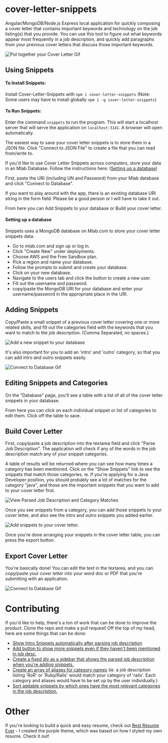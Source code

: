 # cover-letter-snippets
Angular/MongoDB/Node.js Express local application for quickly composing a cover letter that contains important keywords and technology on the job listing(s) that you provide. You can use this tool to figure out what keywords appear most frequently in a job description, and quickly add paragraphs from your previous cover letters that discuss those important keywords.

![Put together your Cover Letter Gif](/readme-images/snippets-part-2.gif)


## Using Snippets

#### To Install Snippets:

Install Cover-Letter-Snippets with `npm i cover-letter-snippets`
(Note: Some users may have to install globally `npm i -g cover-letter-snippets`)

#### To Run Snippets:

Enter the command `snippets` to run the program. 
This will start a localhost server that will serve the application on `localhost:3141`. A browser will open automatically.

The easiest way to save your cover letter snippets is to store them in a JSON file. Click "Connect to JSON File" to create a file that you can read from/write to. 

If you'd like to use Cover Letter Snippets across computers, store your data in an Mlab Database.
Follow the instructions here: ([Setting up a database](https://github.com/mattcheah/cover-letter-snippets#setting-up-a-database)) 

First, paste the URI (including UN and Password) from your Mlab database and click "Connect to Database". 

If you want to play around with the app, there is an existing database URI string in the form field. Please be a good person or I will have to take it out. 

From here you can Add Snippets to your database or Build your cover letter. 

#### Setting up a database

Snippets uses a MongoDB database on Mlab.com to store your cover letter snippets data. 

- Go to mlab.com and sign up or log in.
- Click "Create New" under deployments.
- Choose AWS and the Free Sandbox plan.
- Pick a region and name your database.
- Follow the prompts to submit and create your database.
- Click on your new database.
- Navigate to the users tab and click the button to create a new user.
- Fill out the username and password.
- copy/paste the MongoDB URI for your database and enter your username/password in the appropriate place in the URI. 


## Adding Snippets

Copy/Paste a small snippet of a previous cover letter covering one or more related skills, and fill out the categories field with the keywords that you want to match to the job description. (Comma Separated, no spaces.)

![Add a new snippet to your database](/readme-images/snippets-snippet.png)

It's also important for you to add an 'intro' and 'outro' category, so that you can add intro and outro snippets easily. 

![Connect to Database Gif](/readme-images/snippets-part-1.gif)

## Editing Snippets and Categories

On the "Database" page, you'll see a table with a list of all of the cover letter snippets in your database. 

From here you can click on each individual snippet or list of categories to edit them. Click off the table to save.  

## Build Cover Letter

First, copy/paste a job description into the textarea field and click "Parse Job Description". The application will check if any of the words in the job description match any of your snippet categories.

A table of results will be returned where you can see how many times a category has been mentioned. Click on the "Show Snippets" link to see the snippets that match those categories. ie. If you're applying for a Java Developer position, you should probably see a lot of matches for the category "java", and those are the important snippets that you want to add to your cover letter first.  

![View Parsed Job Description and Category Matches](/readme-images/snippets-results.png)

Once you see snippets from a category, you can add those snippets to your cover letter, and also see the intro and outro snippets you added earlier. 

![Add snippets to your cover letter.](/readme-images/snippets-outro.png)
 
Once you're done arranging your snippets in the cover letter table, you can press the export button.  

## Export Cover Letter

You're basically done! You can edit the text in the textarea, and you can copy/paste your cover letter into your word doc or PDF that you're submitting with an application. 

![Connect to Database Gif](/readme-images/snippets-part-3.gif)


# Contributing

If you'd like to help, there's a ton of work that can be done to improve the product. Clone the repo and make a pull request! Off the top of my head, here are some things that can be done:

 - [Show Intro Snippets automatically after parsing job description](https://github.com/mattcheah/cover-letter-snippets/issues/1)
 - [Add button to show more snippets even if they haven't been mentioned in job desc.](https://github.com/mattcheah/cover-letter-snippets/issues/2)
 - [Create a fixed div as a sidebar that shows the parsed job description when you're adding snippets.](https://github.com/mattcheah/cover-letter-snippets/issues/4)
 - [Create an array of aliases for category names](https://github.com/mattcheah/cover-letter-snippets/issues/5) (ie. a job description listing 'RoR' or 'Ruby/Rails' would match your category of 'rails'. Each category and aliases would have to be set up by the user individually.)
 - [Sort addable snippets by which ones have the most relevant categories in the job description.](https://github.com/mattcheah/cover-letter-snippets/issues/6)

# Other

If you're looking to build a quick and easy resume, check out [Best Resume Ever](https://github.com/salomonelli/best-resume-ever) - I created the purple theme, which was based on how I styled my own resume. Check it out!
